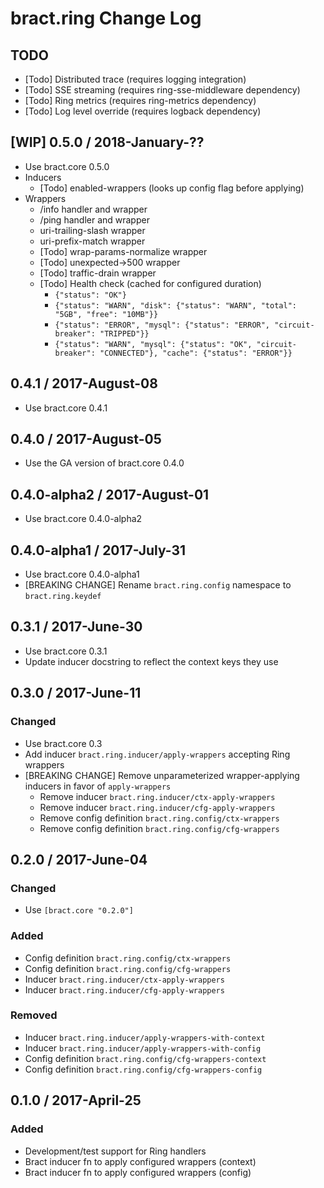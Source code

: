 # bract.ring Change Log

## TODO

- [Todo] Distributed trace (requires logging integration)
- [Todo] SSE streaming (requires ring-sse-middleware dependency)
- [Todo] Ring metrics  (requires ring-metrics dependency)
- [Todo] Log level override (requires logback dependency)


## [WIP] 0.5.0 / 2018-January-??

- Use bract.core 0.5.0
- Inducers
  - [Todo] enabled-wrappers (looks up config flag before applying)
- Wrappers
  - /info handler and wrapper
  - /ping handler and wrapper
  - uri-trailing-slash wrapper
  - uri-prefix-match wrapper
  - [Todo] wrap-params-normalize wrapper
  - [Todo] unexpected->500 wrapper
  - [Todo] traffic-drain wrapper
  - [Todo] Health check (cached for configured duration)
    - `{"status": "OK"}`
    - `{"status": "WARN", "disk": {"status": "WARN", "total": "5GB", "free": "10MB"}}`
    - `{"status": "ERROR", "mysql": {"status": "ERROR", "circuit-breaker": "TRIPPED"}}`
    - `{"status": "WARN", "mysql": {"status": "OK", "circuit-breaker": "CONNECTED"}, "cache": {"status": "ERROR"}}`


## 0.4.1 / 2017-August-08

- Use bract.core 0.4.1


## 0.4.0 / 2017-August-05

- Use the GA version of bract.core 0.4.0


## 0.4.0-alpha2 / 2017-August-01

- Use bract.core 0.4.0-alpha2


## 0.4.0-alpha1 / 2017-July-31

- Use bract.core 0.4.0-alpha1
- [BREAKING CHANGE] Rename `bract.ring.config` namespace to `bract.ring.keydef`


## 0.3.1 / 2017-June-30
- Use bract.core 0.3.1
- Update inducer docstring to reflect the context keys they use


## 0.3.0 / 2017-June-11
### Changed
- Use bract.core 0.3
- Add inducer `bract.ring.inducer/apply-wrappers` accepting Ring wrappers
- [BREAKING CHANGE] Remove unparameterized wrapper-applying inducers in favor of `apply-wrappers`
  - Remove inducer `bract.ring.inducer/ctx-apply-wrappers`
  - Remove inducer `bract.ring.inducer/cfg-apply-wrappers`
  - Remove config definition `bract.ring.config/ctx-wrappers`
  - Remove config definition `bract.ring.config/cfg-wrappers`


## 0.2.0 / 2017-June-04
### Changed
- Use `[bract.core "0.2.0"]`

### Added
- Config definition `bract.ring.config/ctx-wrappers`
- Config definition `bract.ring.config/cfg-wrappers`
- Inducer `bract.ring.inducer/ctx-apply-wrappers`
- Inducer `bract.ring.inducer/cfg-apply-wrappers`

### Removed
- Inducer `bract.ring.inducer/apply-wrappers-with-context`
- Inducer `bract.ring.inducer/apply-wrappers-with-config`
- Config definition `bract.ring.config/cfg-wrappers-context`
- Config definition `bract.ring.config/cfg-wrappers-config`


## 0.1.0 / 2017-April-25
### Added
- Development/test support for Ring handlers
- Bract inducer fn to apply configured wrappers (context)
- Bract inducer fn to apply configured wrappers (config)
